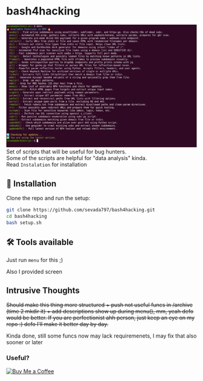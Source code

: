 # bash4hacking
![Demopic](https://github.com/Sevada797/bash4hacking/blob/main/assets/BFH.png?raw=true)
Set of scripts that will be useful for bug hunters.<br>
Some of the scripts are helpful for "data analysis" kinda.<br>
Read  `Instalation` for installation

## 🔧 Installation

Clone the repo and run the setup:

```bash
git clone https://github.com/sevada797/bash4hacking.git
cd bash4hacking
bash setup.sh
```

## 🛠️ Tools available
Just run `menu` for this ;)

Also I provided screen

## Intrusive Thoughts
~~Should make this thing more structured + push not useful funcs in /archive (time 2 mkdir it) + add descriptions show up during menu(), mm, yeah defo would be better.
If you are perfectionist ahh person, just keep an eye on my repo :) defo I'll make it better day by day.~~

Kinda done, still some funcs now may lack requiremenets, I may fix that also sooner or later

### Useful?
[![Buy Me a Coffee](https://img.shields.io/badge/Buy%20Me%20a%20Coffee-donate-orange?style=flat&logo=buy-me-a-coffee)](https://buymeacoffee.com/zatikyansed)
